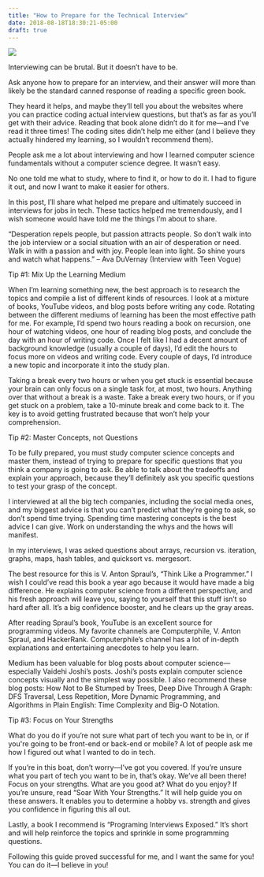 ```yaml
---
title: "How to Prepare for the Technical Interview"
date: 2018-08-18T18:30:21-05:00
draft: true
---
```

![](/static/clippy.gif)

Interviewing can be brutal. But it doesn’t have to be.

Ask anyone how to prepare for an interview, and their answer will more than likely be the standard canned response of reading a specific green book.

They heard it helps, and maybe they’ll tell you about the websites where you can practice coding actual interview questions, but that’s as far as you’ll get with their advice. Reading that book alone didn’t do it for me—and I’ve read it three times! The coding sites didn’t help me either (and I believe they actually hindered my learning, so I wouldn’t recommend them).

People ask me a lot about interviewing and how I learned computer science fundamentals without a computer science degree. It wasn’t easy.

No one told me what to study, where to find it, or how to do it. I had to figure it out, and now I want to make it easier for others.

In this post, I’ll share what helped me prepare and ultimately succeed in interviews for jobs in tech. These tactics helped me tremendously, and I wish someone would have told me the things I’m about to share.

“Desperation repels people, but passion attracts people. So don’t walk into the job interview or a social situation with an air of desperation or need. Walk in with a passion and with joy. People lean into light. So shine yours and watch what happens.” – Ava DuVernay (Interview with Teen Vogue)

Tip #1: Mix Up the Learning Medium

When I’m learning something new, the best approach is to research the topics and compile a list of different kinds of resources. I look at a mixture of books, YouTube videos, and blog posts before writing any code. Rotating between the different mediums of learning has been the most effective path for me. For example, I’d spend two hours reading a book on recursion, one hour of watching videos, one hour of reading blog posts, and conclude the day with an hour of writing code. Once I felt like I had a decent amount of background knowledge (usually a couple of days), I’d edit the hours to focus more on videos and writing code. Every couple of days, I’d introduce a new topic and incorporate it into the study plan.

Taking a break every two hours or when you get stuck is essential because your brain can only focus on a single task for, at most, two hours. Anything over that without a break is a waste. Take a break every two hours, or if you get stuck on a problem, take a 10-minute break and come back to it. The key is to avoid getting frustrated because that won’t help your comprehension.

Tip #2: Master Concepts, not Questions

To be fully prepared, you must study computer science concepts and master them, instead of trying to prepare for specific questions that you think a company is going to ask. Be able to talk about the tradeoffs and explain your approach, because they’ll definitely ask you specific questions to test your grasp of the concept.

I interviewed at all the big tech companies, including the social media ones, and my biggest advice is that you can’t predict what they’re going to ask, so don’t spend time trying. Spending time mastering concepts is the best advice I can give. Work on understanding the whys and the hows will manifest.

In my interviews, I was asked questions about arrays, recursion vs. iteration, graphs, maps, hash tables, and quicksort vs. mergesort.

The best resource for this is V. Anton Spraul’s, “Think Like a Programmer.” I wish I could’ve read this book a year ago because it would have made a big difference. He explains computer science from a different perspective, and his fresh approach will leave you, saying to yourself that this stuff isn’t so hard after all. It’s a big confidence booster, and he clears up the gray areas.

After reading Spraul’s book, YouTube is an excellent source for programming videos. My favorite channels are Computerphile, V. Anton Spraul, and HackerRank. Computerphile’s channel has a lot of in-depth explanations and entertaining anecdotes to help you learn.

Medium has been valuable for blog posts about computer science—especially Vaidehi Joshi’s posts. Joshi’s posts explain computer science concepts visually and the simplest way possible. I also recommend these blog posts: How Not to Be Stumped by Trees, Deep Dive Through A Graph: DFS Traversal, Less Repetition, More Dynamic Programming, and Algorithms in Plain English: Time Complexity and Big-O Notation.

Tip #3: Focus on Your Strengths

What do you do if you’re not sure what part of tech you want to be in, or if you're going to be front-end or back-end or mobile? A lot of people ask me how I figured out what I wanted to do in tech.

If you’re in this boat, don’t worry—I’ve got you covered. If you’re unsure what you part of tech you want to be in, that’s okay. We’ve all been there! Focus on your strengths. What are you good at? What do you enjoy? If you’re unsure, read “Soar With Your Strengths.” It will help guide you on these answers. It enables you to determine a hobby vs. strength and gives you confidence in figuring this all out.

Lastly, a book I recommend is “Programing Interviews Exposed.” It’s short and will help reinforce the topics and sprinkle in some programming questions.

Following this guide proved successful for me, and I want the same for you! You can do it—I believe in you!
